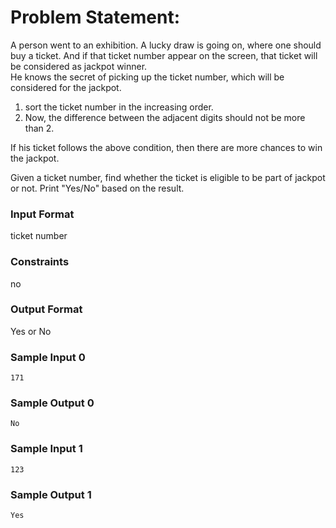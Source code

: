 # Problem Statement:

A person went to an exhibition. A lucky draw is going on, where one should buy a ticket. And if that ticket number appear on the screen, that ticket will be considered as jackpot winner.<br>
He knows the secret of picking up the ticket number, which will be considered for the jackpot.

1. sort the ticket number in the increasing order.
2. Now, the difference between the adjacent digits should not be more than 2.

If his ticket follows the above condition, then there are more chances to win the jackpot.

Given a ticket number, find whether the ticket is eligible to be part of jackpot or not. Print "Yes/No" based on the result.

### Input Format

ticket number

### Constraints

no

### Output Format

Yes or No

### Sample Input 0
```
171
```
### Sample Output 0
```
No
```
### Sample Input 1
```
123
```
### Sample Output 1
```
Yes
```
